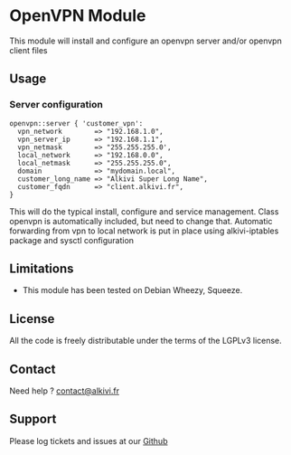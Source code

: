 # OpenVPN Module

This module will install and configure an openvpn server and/or openvpn client files

## Usage

### Server configuration

```puppet
openvpn::server { 'customer_vpn':
  vpn_network        => "192.168.1.0",
  vpn_server_ip      => "192.168.1.1",
  vpn_netmask        => "255.255.255.0',
  local_network      => "192.168.0.0",
  local_netmask      => "255.255.255.0",
  domain             => "mydomain.local",
  customer_long_name => "Alkivi Super Long Name",
  customer_fqdn      => "client.alkivi.fr",
}
```
This will do the typical install, configure and service management.
Class openvpn is automatically included, but need to change that.
Automatic forwarding from vpn to local network  is put in place using alkivi-iptables package and sysctl configuration


## Limitations

* This module has been tested on Debian Wheezy, Squeeze.

## License

All the code is freely distributable under the terms of the LGPLv3 license.

## Contact

Need help ? contact@alkivi.fr

## Support

Please log tickets and issues at our [Github](https://github.com/alkivi-sas/)
